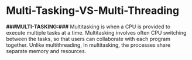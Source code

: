 # Multi-Tasking-VS-Multi-Threading
**###MULTI-TASKING:###**
Multitasking is when a CPU is provided to execute multiple tasks at a time. Multitasking involves often CPU switching between the tasks, so that users can collaborate with each program together. Unlike multithreading, In multitasking, the processes share separate memory and resources.
